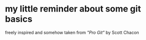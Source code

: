 # my little reminder about some git basics


freely inspired and somehow taken from *"Pro Git"* by Scott Chacon